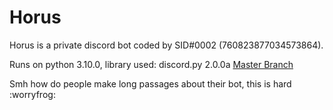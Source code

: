 # Horus
Horus is a private discord bot coded by SID#0002 (760823877034573864).

Runs on python 3.10.0, library used: discord.py 2.0.0a [Master Branch](https://github.com/Rapptz/discord.py)

Smh how do people make long passages about their bot, this is hard :worryfrog:
